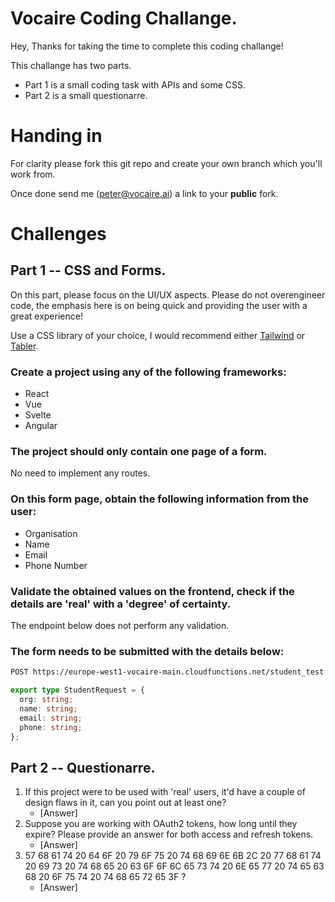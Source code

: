 # Vocaire Coding Challange.

Hey, Thanks for taking the time to complete this coding challange!

This challange has two parts.

- Part 1 is a small coding task with APIs and some CSS.
- Part 2 is a small questionarre.

# Handing in

For clarity please fork this git repo and create your own branch which you'll work from.

Once done send me (peter@vocaire.ai) a link to your **public** fork.

# Challenges

## Part 1 -- CSS and Forms.

On this part, please focus on the UI/UX aspects. Please do not overengineer code, the emphasis here is on being quick and providing the user with a great experience!

Use a CSS library of your choice, I would recommend either [Tailwind](https://tailwindcss.com/) or [Tabler](https://tabler.io).

### Create a project using any of the following frameworks:

- React
- Vue
- Svelte
- Angular

### The project should only contain one page of a form.

No need to implement any routes.

### On this form page, obtain the following information from the user:

- Organisation
- Name
- Email
- Phone Number

### Validate the obtained values on the frontend, check if the details are 'real' with a 'degree' of certainty.

The endpoint below does not perform any validation.

### The form needs to be submitted with the details below:

```bash
POST https://europe-west1-vocaire-main.cloudfunctions.net/student_test
```

```typescript
export type StudentRequest = {
  org: string;
  name: string;
  email: string;
  phone: string;
};
```

## Part 2 -- Questionarre.

1. If this project were to be used with 'real' users, it'd have a couple of design flaws in it, can you point out at least one?
   - [Answer]
2. Suppose you are working with OAuth2 tokens, how long until they expire? Please provide an answer for both access and refresh tokens.
   - [Answer]
3. 57 68 61 74 20 64 6F 20 79 6F 75 20 74 68 69 6E 6B 2C 20 77 68 61 74 20 69 73 20 74 68 65 20 63 6F 6F 6C 65 73 74 20 6E 65 77 20 74 65 63 68 20 6F 75 74 20 74 68 65 72 65 3F ?
   - [Answer]
